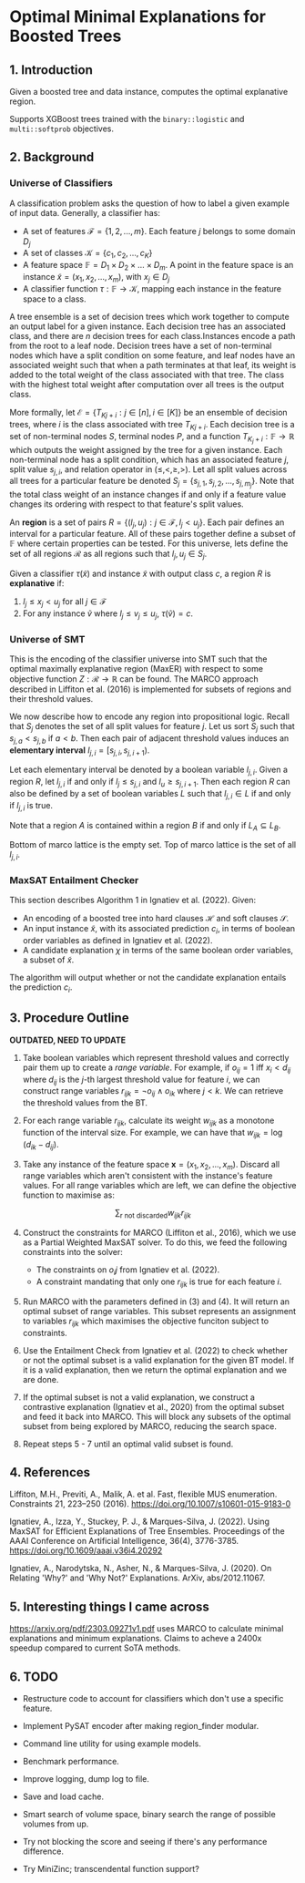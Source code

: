 # Optimal Minimal Explanations for Boosted Trees

## 1. Introduction

Given a boosted tree and data instance, computes the optimal explanative region.

Supports XGBoost trees trained with the `binary::logistic` and `multi::softprob` objectives.

## 2. Background

### Universe of Classifiers 

A classification problem asks the question of how to label a given example of input data. Generally, a classifier has:

- A set of features $\mathcal{F} = \{1, 2, ..., m\}$. Each feature $j$ belongs to some domain $D_j$
- A set of classes $\mathcal{K} = \{c_1, c_2, ..., c_K\}$
- A feature space $\mathbb{F} = D_1 \times D_2 \times ... \times D_m$. A point in the feature space is an instance $\tilde{x} = (x_1, x_2, ..., x_m)$, with $x_j \in D_j$
- A classifier function $\tau: \mathbb{F} \rightarrow \mathcal{K}$, mapping each instance in the feature space to a class.

A tree ensemble is a set of decision trees which work together to compute an output label for a given instance. Each decision tree has an associated class, and there are $n$ decision trees for each class.Instances encode a path from the root to a leaf node. Decision trees have a set of non-terminal nodes which have a split condition on some feature, and leaf nodes have an associated weight such that when a path terminates at that leaf, its weight is added to the total weight of the class associated with that tree. The class with the highest total weight after computation over all trees is the output class.

More formally, let $\mathcal{E} = \{T_{Kj+i} : j \in [n], i \in [K]\}$ be an ensemble of decision trees, where $i$ is the class associated with tree $T_{Kj + i}$. Each decision tree is a set of non-terminal nodes $S$, terminal nodes $P$, and a function $T_{K_j + i}: \mathbb{F} \rightarrow \mathbb{R}$ which outputs the weight assigned by the tree for a given instance. Each non-terminal node has a split condition, which has an associated feature $j$, split value $s_{j,i}$, and relation operator in $(\leq, <, \geq, >)$. Let all split values across all trees for a particular feature be denoted $S_j = \{s_{j, 1}, s_{j, 2}, ..., s_{j, m_j}\}$. Note that the total class weight of an instance changes if and only if a feature value changes its ordering with respect to that feature's split values.

An **region** is a set of pairs $R = \{(l_j, u_j): j \in \mathcal{F}, l_j < u_j\}$. Each pair defines an interval for a particular feature. All of these pairs together define a subset of $\mathbb{F}$ where certain properties can be tested. For this universe, lets define the set of all regions $\mathcal{R}$ as all regions such that $l_j, u_j \in S_j$. 

Given a classifier $\tau(\tilde{x})$ and instance $\tilde{x}$ with output class $c$, a region $R$ is **explanative** if:

1. $l_j \leq x_j < u_j$ for all $j \in \mathcal{F}$
2. For any instance $\tilde{v}$ where $l_j \leq v_j \leq u_j$, $\tau(\tilde{v}) = c$. 

### Universe of SMT

This is the encoding of the classifier universe into SMT such that the optimal maximally explanative region (MaxER) with respect to some objective function $Z: \mathcal{R} \rightarrow \mathbb{R}$ can be found. The MARCO approach described in Liffiton et al. (2016) is implemented for subsets of regions and their threshold values.

We now describe how to encode any region into propositional logic. Recall that $S_j$ denotes the set of all split values for feature $j$. Let us sort $S_j$ such that $s_{j, a} < s_{j, b}$ if $a < b$. Then each pair of adjacent threshold values induces an **elementary interval** $I_{j, i} = [s_{j, i}, s_{j, i+1})$.

Let each elementary interval be denoted by a boolean variable $l_{j,i}$. Given a region $R$, let $l_{j,i}$ if and only if $l_j \leq s_{j, i}$ and $l_u \geq s_{j, i+1}$. Then each region $R$ can also be defined by a set of boolean variables $L$ such that $l_{j ,i} \in L$ if and only if $l_{j, i}$ is true.

Note that a region $A$ is contained within a region $B$ if and only if $L_A \subseteq L_B$.

Bottom of marco lattice is the empty set. Top of marco lattice is the set of all $l_{j,i}$.

### MaxSAT Entailment Checker

This section describes Algorithm 1 in Ignatiev et al. (2022). Given:

- An encoding of a boosted tree into hard clauses $\mathcal{H}$ and soft clauses $\mathcal{S}$.
- An input instance $\tilde{x}$, with its associated prediction $c_i$, in terms of boolean order variables as defined in Ignatiev et al. (2022).
- A candidate explanation $\chi$ in terms of the same boolean order variables, a subset of $\tilde{x}$.

The algorithm will output whether or not the candidate explanation entails the prediction $c_i$.

## 3. Procedure Outline

**OUTDATED, NEED TO UPDATE**

1. Take boolean variables which represent threshold values and correctly pair them up to create a *range variable*. For example, if $o_{ij} = 1$ iff $x_i < d_{ij}$ where $d_{ij}$ is the $j$-th largest threshold value for feature $i$, we can construct range variables $r_{ijk} = \lnot o_{ij} \land o_{ik}$ where $j < k$. We can retrieve the threshold values from the BT.

2. For each range variable $r_{ijk}$, calculate its weight $w_{ijk}$ as a monotone function of the interval size. For example, we can have that $w_{ijk} = \log(d_{ik} - d_{ij})$.

3. Take any instance of the feature space $\mathbf{x} = (x_1, x_2, ..., x_m)$. Discard all range variables which aren't consistent with the instance's feature values. For all range variables which are left, we can define the objective function to maximise as:

$$\sum_{\text{r not discarded}} w_{ijk}r_{ijk}$$

4. Construct the constraints for MARCO (Liffiton et al., 2016), which we use as a Partial Weighted MaxSAT solver. To do this, we feed the following constraints into the solver:
    -  The constraints on $o_ij$ from Ignatiev et al. (2022).
    -  A constraint mandating that only one $r_{ijk}$ is true for each feature $i$.
  
5. Run MARCO with the parameters defined in (3) and (4). It will return an optimal subset of range variables. This subset represents an assignment to variables $r_{ijk}$ which maximises the objective funciton subject to constraints.

6. Use the Entailment Check from Ignatiev et al. (2022) to check whether or not the optimal subset is a valid explanation for the given BT model. If it is a valid explanation, then we return the optimal explanation and we are done.

7. If the optimal subset is not a valid explanation, we construct a contrastive explanation (Ignatiev et al., 2020) from the optimal subset and feed it back into MARCO. This will block any subsets of the optimal subset from being explored by MARCO, reducing the search space.

8. Repeat steps 5 - 7 until an optimal valid subset is found.

## 4. References

Liffiton, M.H., Previti, A., Malik, A. et al. Fast, flexible MUS enumeration. Constraints 21, 223–250 (2016). https://doi.org/10.1007/s10601-015-9183-0

Ignatiev, A., Izza, Y., Stuckey, P. J., & Marques-Silva, J. (2022). Using MaxSAT for Efficient Explanations of Tree Ensembles. Proceedings of the AAAI Conference on Artificial Intelligence, 36(4), 3776-3785. https://doi.org/10.1609/aaai.v36i4.20292

Ignatiev, A., Narodytska, N., Asher, N., & Marques-Silva, J. (2020). On Relating 'Why?' and 'Why Not?' Explanations. ArXiv, abs/2012.11067.

## 5. Interesting things I came across

https://arxiv.org/pdf/2303.09271v1.pdf uses MARCO to calculate minimal explanations and minimum explanations. Claims to acheve a 2400x speedup compared to current SoTA methods.

## 6. TODO

- Restructure code to account for classifiers which don't use a specific feature.
- Implement PySAT encoder after making region_finder modular.
- Command line utility for using example models.
- Benchmark performance.
- Improve logging, dump log to file.

- Save and load cache.
- Smart search of volume space, binary search the range of possible volumes from up.
- Try not blocking the score and seeing if there's any performance difference.
- Try MiniZinc; transcendental function support?
